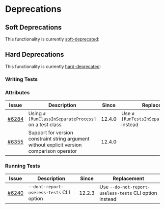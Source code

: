 # Deprecations

## Soft Deprecations

This functionality is currently [soft-deprecated](https://phpunit.de/backward-compatibility.html#soft-deprecation):

## Hard Deprecations

This functionality is currently [hard-deprecated](https://phpunit.de/backward-compatibility.html#hard-deprecation):

### Writing Tests

### Attributes

| Issue                                                             | Description                                                                                 | Since  | Replacement                                  |
|-------------------------------------------------------------------|---------------------------------------------------------------------------------------------|--------|----------------------------------------------|
| [#6284](https://github.com/sebastianbergmann/phpunit/issues/6284) | Using `#[RunClassInSeparateProcess]` on a test class                                        | 12.4.0 | Use `#[RunTestsInSeparateProcesses]` instead |
| [#6355](https://github.com/sebastianbergmann/phpunit/issues/6355) | Support for version constraint string argument without explicit version comparison operator | 12.4.0 |                                              |

### Running Tests

| Issue                                                             | Description                              | Since  | Replacement                                            |
|-------------------------------------------------------------------|------------------------------------------|--------|--------------------------------------------------------|
| [#6240](https://github.com/sebastianbergmann/phpunit/issues/6240) | `--dont-report-useless-tests` CLI option | 12.2.3 | Use `--do-not-report-useless-tests` CLI option instead |
